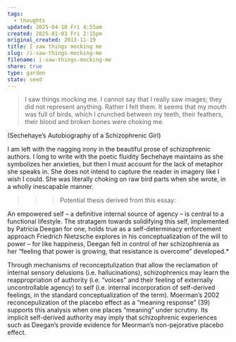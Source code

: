 ```yaml
---
tags:
  - thoughts
updated: 2025-04-18 Fri 4:53am
created: 2025-01-03 Fri 2:15pm
original_created: 2013-11-19
title: I saw things mocking me
slug: /i-saw-things-mocking-me
filename: i-saw-things-mocking-me
share: true
type: garden
state: seed
---
```


> I saw things mocking me. I cannot say that I really saw images; they did not represent anything. Rather I felt them. It seems that my mouth was full of birds, which I crunched between my teeth, their feathers, their blood and broken bones were choking me.

(Sechehaye’s Autobiography of a Schizophrenic Girl)

I am left with the nagging irony in the beautiful prose of schizophrenic authors. I long to write with the poetic fluidity Sechehaye maintains as she symbolizes her anxieties, but then I must account for the lack of metaphor she speaks in. She does not intend to capture the reader in imagery like I wish I could. She was literally choking on raw bird parts when she wrote, in a wholly inescapable manner.

>>> Potential thesis derived from this essay:

An empowered self – a definitive internal source of agency – is central to a functional lifestyle. The stratagem towards solidifying this self, implemented by Patricia Deegan for one, holds true as a self-determinacy enforcement approach Friedrich Nietzsche explores in his conceptualization of the will to power – for like happiness, Deegan felt in control of her schizophrenia as her “feeling that power is growing, that resistance is overcome” developed.*

Through mechanisms of reconceptulization that allow the reclamation of internal sensory delusions (i.e. hallucinations), schizophrenics may learn the reappropriation of authority (i.e. “voices” and their feeling of externally uncontrollable agency) to self (i.e. internal incorporation of self-derived feelings, in the standard conceptualization of the term). Moerman’s 2002 reconcepulization of the placebo effect as a “meaning response” (39) supports this analysis when one places “meaning” under scrutiny. Its implicit self-derived authority may imply that schizophrenic experiences such as Deegan’s provide evidence for Meorman’s non-pejorative placebo effect.
